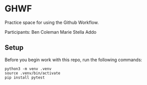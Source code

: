 
# GHWF

Practice space for using the Github Workflow.

Participants:
Ben Coleman
Marie Stella Addo	

## Setup

Before you begin work with this repo, run the following commands:

```
python3 -m venv .venv
source .venv/bin/activate
pip install pytest
```
